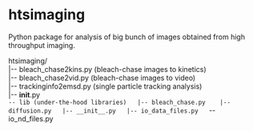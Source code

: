 # htsimaging

Python package for analysis of big bunch of images obtained from high throughput imaging.

htsimaging/  
|-- bleach_chase2kins.py (bleach-chase images to kinetics)  
|-- bleach_chase2vid.py (bleach-chase images to video)  
|-- trackinginfo2emsd.py (single particle tracking analysis)  
|-- __init__.py  
`-- lib (under-the-hood libraries)  
    |-- bleach_chase.py   
    |-- diffusion.py  
    |-- __init__.py  
    |-- io_data_files.py  
    `-- io_nd_files.py  
